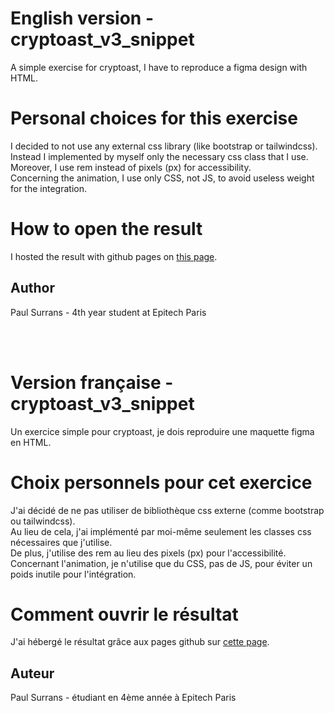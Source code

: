 # English version - cryptoast_v3_snippet
A simple exercise for cryptoast, I have to reproduce a figma design with HTML.

# Personal choices for this exercise
I decided to not use any external css library (like bootstrap or tailwindcss). <br />
Instead I implemented by myself only the necessary css class that I use. <br />
Moreover, I use rem instead of pixels (px) for accessibility. <br />
Concerning the animation, I use only CSS, not JS, to avoid useless weight for the integration. <br />

# How to open the result
I hosted the result with github pages on [this page](https://paulsrrs.github.io/cryptoast_v3_snippet/).

## Author
Paul Surrans - 4th year student at Epitech Paris

<br />
<br />

# Version française - cryptoast_v3_snippet
Un exercice simple pour cryptoast, je dois reproduire une maquette figma en HTML.

# Choix personnels pour cet exercice
J'ai décidé de ne pas utiliser de bibliothèque css externe (comme bootstrap ou tailwindcss). <br />
Au lieu de cela, j'ai implémenté par moi-même seulement les classes css nécessaires que j'utilise. <br />
De plus, j'utilise des rem au lieu des pixels (px) pour l'accessibilité. <br />
Concernant l'animation, je n'utilise que du CSS, pas de JS, pour éviter un poids inutile pour l'intégration. <br />

# Comment ouvrir le résultat
J'ai hébergé le résultat grâce aux pages github sur [cette page](https://paulsrrs.github.io/cryptoast_v3_snippet/).

## Auteur
Paul Surrans - étudiant en 4ème année à Epitech Paris

